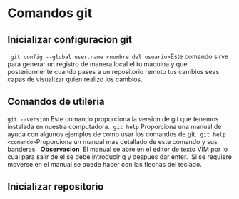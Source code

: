 # Comandos git
## Inicializar configuracion git
` git config --global user.name <nombre del usuario>`Este comando sirve para generar un registro de manera local el tu maquina y que posteriormente cuando pases a un repositorio remoto tus cambios seas capas de visualizar quien realizo los cambios.

## Comandos de utileria
` git --version ` Este comando proporciona la version de git que tenemos instalada en nuestra computadora.&nbsp;
` git help ` Proporciona una manual de ayuda con algunos ejemplos de como usar los comandos de git.&nbsp;
` git help <comando> `Proporciona un manual mas detallado de este comando y sus banderas.&nbsp;
**Observacion**&nbsp;
El manual se abre en el editor de texto VIM por lo cual para salir de el se debe introducir q y despues dar enter.&nbsp;
Si se requiere moverse en el manual se puede hacer con las flechas del teclado.&nbsp;
## Inicializar repositorio